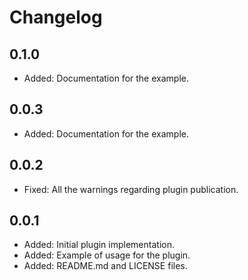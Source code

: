 # Changelog

## 0.1.0

* Added: Documentation for the example.

## 0.0.3

* Added: Documentation for the example.

## 0.0.2

* Fixed: All the warnings regarding plugin publication.

## 0.0.1

* Added: Initial plugin implementation.
* Added: Example of usage for the plugin.
* Added: README.md and LICENSE files.
